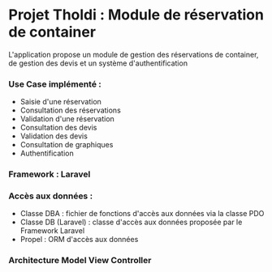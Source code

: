 Projet Tholdi : Module de réservation de container
==================================================

L'application propose un module de gestion des réservations de container, de gestion des devis et un système d'authentification

### Use Case implémenté :

- Saisie d'une réservation
- Consultation des réservations
- Validation d'une réservation
- Consultation des devis
- Validation des devis
- Consultation de graphiques
- Authentification

### Framework : Laravel

### Accès aux données :
+ Classe DBA : fichier de fonctions d'accès aux données via la classe PDO
+ Classe DB (Laravel) : classe d'accès aux données proposée par le Framework Laravel
+ Propel : ORM d'accès aux données 

### Architecture Model View Controller
